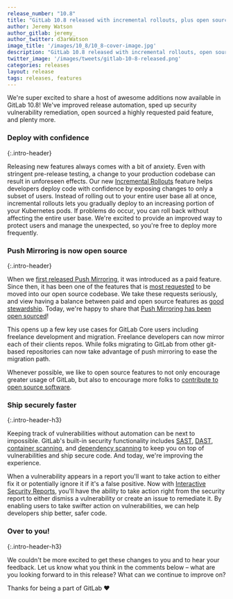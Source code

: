 ```yaml
---
release_number: "10.8"
title: "GitLab 10.8 released with incremental rollouts, plus open source push mirroring"
author: Jeremy Watson
author_gitlab: jeremy_
author_twitter: d3arWatson
image_title: '/images/10_8/10_8-cover-image.jpg'
description: "GitLab 10.8 released with incremental rollouts, open source push mirroring, interactive security reports, group milestone burndowns, and much more!"
twitter_image: '/images/tweets/gitlab-10-8-released.png'
categories: releases
layout: release
tags: releases, features
---
```

We're super excited to share a host of awesome additions now available in GitLab 10.8! We've improved release automation, sped up security vulnerability remediation, open sourced a highly requested paid feature, and plenty more.

<!-- more -->

### Deploy with confidence
{:.intro-header}

Releasing new features always comes with a bit of anxiety. Even with stringent pre-release testing, a change to your production codebase can result in unforeseen effects. Our new [Incremental Rollouts](#incremental-rollout-deployments) feature helps developers deploy code with confidence by exposing changes to only a subset of users. Instead of rolling out to your entire user base all at once, incremental rollouts lets you gradually deploy to an increasing portion of your Kubernetes pods. If problems do occur, you can roll back without affecting the entire user base. We're excited to provide an improved way to protect users and manage the unexpected, so you're free to deploy more frequently.

### Push Mirroring is now open source
{:.intro-header}

When we [first released Push Mirroring](/releases/2016/04/22/gitlab-8-7-released/#remote-mirrors-ee-only), it was introduced as a paid feature. Since then, it has been one of the features that is [most requested](https://gitlab.com/gitlab-org/gitlab-ce/issues/18732) to be moved into our open source codebase. We take these requests seriously, and view having a balance between paid and open source features as [good stewardship](/company/stewardship/). Today, we're happy to share that [Push Mirroring has been open sourced](#push-mirroring-now-open-source)!

This opens up a few key use cases for GitLab Core users including freelance development and migration. Freelance developers can now mirror each of their clients repos. While folks migrating to GitLab from other git-based repositories can now take advantage of push mirroring to ease the migration path.

Whenever possible, we like to open source features to not only encourage greater usage of GitLab, but also to encourage more folks to [contribute to open source software](/community/contribute/).

### Ship securely faster
{:.intro-header-h3}

Keeping track of vulnerabilities without automation can be next to impossible. GitLab's built-in security functionality includes   [SAST](https://docs.gitlab.com/ee/user/application_security/sast/), [DAST](https://docs.gitlab.com/ee/user/application_security/dast/), [container scanning](https://docs.gitlab.com/ee/user/application_security/container_scanning/), and [dependency scanning](https://docs.gitlab.com/ee/user/application_security/dependency_scanning/) to keep you on top of vulnerabilities and ship secure code. And today, we're improving the experience.

When a vulnerability appears in a report you'll want to take action to either fix it or potentially ignore it if it's a false positive. Now with [Interactive Security Reports](#interactive-feedback-in-security-reports-alpha), you'll have the ability to take action right from the security report to either dismiss a vulnerability or create an issue to remediate it. By enabling users to take swifter action on vulnerabilities, we can help developers ship better, safer code.

### Over to you!
{:.intro-header-h3}

We couldn't be more excited to get these changes to you and to hear your feedback. Let us know what you think in the comments below – what are you looking forward to in this release? What can we continue to improve on?

Thanks for being a part of GitLab ❤️
